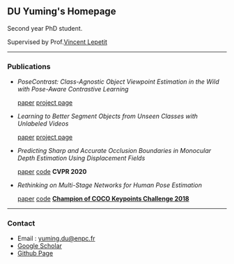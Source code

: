 ## DU Yuming's Homepage

Second year PhD student.

Supervised by Prof.[Vincent Lepetit](http://imagine.enpc.fr/~lepetitv/)

------

### Publications
- _PoseContrast: Class-Agnostic Object Viewpoint Estimation in the Wild with Pose-Aware Contrastive Learning_

   [paper](https://arxiv.org/abs/2105.05643) [project page](http://imagine.enpc.fr/~xiaoy/PoseContrast/)
   
- _Learning to Better Segment Objects from Unseen Classes with Unlabeled Videos_

   [paper](https://arxiv.org/abs/2104.12276) [project page](https://dulucas.github.io/Homepage/gbopt/)
   
- _Predicting Sharp and Accurate Occlusion Boundaries in Monocular Depth Estimation Using Displacement Fields_

   [paper](https://arxiv.org/abs/2002.12730) [code](https://github.com/dulucas/Displacement_Field)
   **CVPR 2020**

- _Rethinking on Multi-Stage Networks for Human Pose Estimation_

   [paper](https://arxiv.org/abs/1901.00148) [code](https://github.com/fenglinglwb/MSPN)
   **[Champion of COCO Keypoints Challenge 2018](http://cocodataset.org/#keypoints-leaderboard)** 

------

### Contact
- Email : yuming.du@enpc.fr
- [Google Scholar](https://scholar.google.com/citations?user=mLytdOoAAAAJ&hl=en)
- [Github Page](https://github.com/dulucas)
